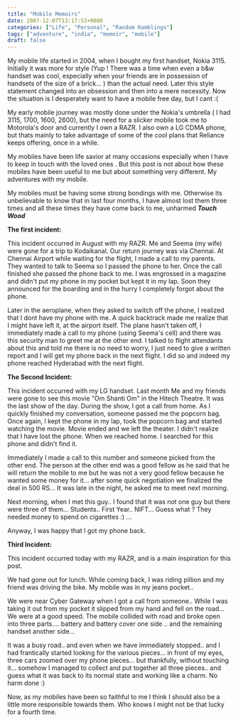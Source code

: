 ```yaml
---
title: "Mobile Memoirs"
date: 2007-12-07T13:17:53+0000
categories: ["Life", "Personal", "Random Ramblings"]
tags: ["adventure", "india", "memoir", "mobile"]
draft: false
---
```


My mobile life started in  2004, when I bought my first handset, Nokia 3115. Initially it was more for style (Yup ! There was a time when even a b&w handset was cool, especially when your friends are in possession of handsets of the size of a brick... ) than the actual need. Later this style statement changed into an obsession and then into a mere necessity. Now the situation is I desperately want to have a mobile free day, but I cant :(

My early mobile journey was mostly done under the Nokia's umbrella ( I had  3115, 1700, 1600, 2600), but the need for a slicker mobile took me to Motorola's door and currently I own a RAZR. I also own a LG CDMA phone, but thats mainly to take advantage of some of the cool plans that Reliance keeps offering, once in a while.

My mobiles have been life savior at many occasions especially when I have to keep in touch with the loved ones . But this post is not about how these mobiles have been useful to me but about something very different. My adventures with my mobile.

My mobiles must be having some strong bondings with me. Otherwise its unbelievable to know that in last four months, I have almost lost them three times and all these times they have come back to me, unharmed  ***Touch Wood***

<strong>The first incident:</strong>

This incident occurred in August with my RAZR. Me and Seema (my wife) were gone for a trip to Kodaikanal. Our return journey was via Chennai. At Chennai Airport while waiting for the flight, I made a call to my parents. They wanted to talk to Seema so I passed the phone to her. Once the call finished she passed the phone back to me. I was engrossed in a magazine and didn't put my phone in my pocket but kept it in my lap. Soon they announced for the boarding and in the hurry I completely forgot about the phone.

Later in the aeroplane, when they asked to switch off the phone, I realized that I dont have my phone with me. A quick backtrack made me realize that I might have left it, at the airport itself. The plane hasn't taken off, I immediately made a call to my phone (using Seema's cell) and there was this security man to greet me at the other end. I talked to flight attendants about this and told me there is no need to worry, I just need to give a written report and I will get my phone back in the next flight. I did so and indeed my phone reached Hyderabad with the next flight.

<strong>The Second Incident:</strong>

This incident occurred with my LG handset. Last month Me and my friends were gone to see this movie "Om Shanti Om" in the Hitech Theatre. It was the last show of the day. During the show, I got a call from home. As I quickly finished my conversation, someone passed me the popcorn bag. Once again, I kept the phone in my lap, took the popcorn bag and started watching the movie. Movie ended and we  left the theater. I didn't realize that I have lost the phone. When we reached home. I searched for this phone and didn't find it.

Immediately I made a call to this number and someone picked from the other end. The person at the other end was a good fellow as he said that he will return the mobile to me but he was not a very good fellow because he wanted some money for it... after some quick negotiation we finalized the deal in 500 RS... It was late in the night, he asked me to meet next morning.

Next morning, when I met this guy.. I found that it was not one guy but there were three of them... Students.. First Year.. NIFT... Guess what ? They needed money to spend on cigarettes :) ...

Anyway, I was happy that I got my phone back.

<strong>Third Incident:</strong>

This  incident occurred today with my RAZR, and is a main inspiration for this post.

We had gone out for lunch. While coming back, I was riding pillion and my friend was driving the bike. My mobile was in my jeans pocket..

We were near Cyber Gateway when I got a call from someone.. While I was taking it out from my pocket it slipped from my hand and fell on the road... We were at a good speed. The mobile collided with road and broke open into three parts.... battery and battery cover one side .. and the remaining handset another side...

It was a busy road.. and even when we have immediately stopped..  and I had frantically started looking for the various pieces... in front of my eyes, three cars zoomed over my phone pieces...  but thankfully, without touching it... somehow I managed to collect and put together all three pieces.. and guess what it was back to its normal state and working like a charm. No harm done :)

Now, as my mobiles have been so faithful to me I think I should also be a little more responsible towards them. Who knows I might not be that lucky for a fourth time.